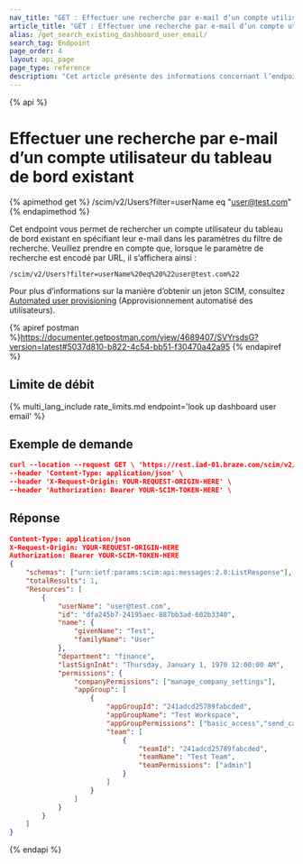 ```yaml
---
nav_title: "GET : Effectuer une recherche par e-mail d’un compte utilisateur de tableau de bord existant"
article_title: "GET : Effectuer une recherche par e-mail d’un compte utilisateur de tableau de bord existant"
alias: /get_search_existing_dashboard_user_email/
search_tag: Endpoint
page_order: 4
layout: api_page
page_type: reference
description: "Cet article présente des informations concernant l’endpoint Braze Effectuer une recherche par e-mail d’un compte utilisateur du tableau de bord existant."
---
```


{% api %}
# Effectuer une recherche par e-mail d’un compte utilisateur du tableau de bord existant
{% apimethod get %}
/scim/v2/Users?filter=userName eq "user@test.com"
{% endapimethod %}

Cet endpoint vous permet de rechercher un compte utilisateur du tableau de bord existant en spécifiant leur e-mail dans les paramètres du filtre de recherche. Veuillez prendre en compte que, lorsque le paramètre de recherche est encodé par URL, il s’affichera ainsi :

`/scim/v2/Users?filter=userName%20eq%20%22user@test.com%22`

Pour plus d’informations sur la manière d’obtenir un jeton SCIM, consultez [Automated user provisioning]({{site.baseurl}}/scim/automated_user_provisioning/) (Approvisionnement automatisé des utilisateurs).

{% apiref postman %}https://documenter.getpostman.com/view/4689407/SVYrsdsG?version=latest#5037d810-b822-4c54-bb51-f30470a42a95 {% endapiref %}

## Limite de débit

{% multi_lang_include rate_limits.md endpoint='look up dashboard user email' %}

## Exemple de demande
```json
curl --location --request GET \ 'https://rest.iad-01.braze.com/scim/v2/Users?filter=userName%20eq%20%22user@test.com%22' \
--header 'Content-Type: application/json' \
--header 'X-Request-Origin: YOUR-REQUEST-ORIGIN-HERE' \
--header 'Authorization: Bearer YOUR-SCIM-TOKEN-HERE' \
```

## Réponse
```json
Content-Type: application/json
X-Request-Origin: YOUR-REQUEST-ORIGIN-HERE
Authorization: Bearer YOUR-SCIM-TOKEN-HERE
{
    "schemas": ["urn:ietf:params:scim:api:messages:2.0:ListResponse"],
    "totalResults": 1,
    "Resources": [
        {
            "userName": "user@test.com",
            "id": "dfa245b7-24195aec-887bb3ad-602b3340",
            "name": {
                "givenName": "Test",
                "familyName": "User"
            },
            "department": "finance",
            "lastSignInAt": "Thursday, January 1, 1970 12:00:00 AM",
            "permissions": {
                "companyPermissions": ["manage_company_settings"],
                "appGroup": [
                    {
                        "appGroupId": "241adcd25789fabcded",
                        "appGroupName": "Test Workspace",
                        "appGroupPermissions": ["basic_access","send_campaigns_canvases"],
                        "team": [
                            {
                                "teamId": "241adcd25789fabcded",
                                "teamName": "Test Team",                  
                                "teamPermissions": ["admin"]
                            }
                        ]
                    } 
                ]
            }
        }
    ]
}
```

{% endapi %}

